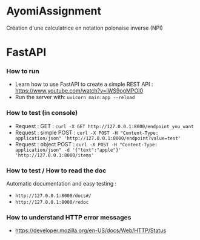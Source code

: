 # AyomiAssignment
 Création d'une calculatrice en notation polonaise inverse (NPI)


# FastAPI

### How to run
- Learn how to use FastAPI to create a simple REST API : https://www.youtube.com/watch?v=iWS9ogMPOI0 
- Run the server with: `uvicorn main:app --reload`

### How to test (in console)
- Request : GET : `curl -X GET http://127.0.0.1:8000/endpoint_you_want`
- Request : simple POST : `curl -X POST -H "Content-Type: application/json" 'http://127.0.0.1:8000/endpoint?value=test'`
- Request : object POST : `curl -X POST -H "Content-Type: application/json" -d '{"text":"apple"}' 'http://127.0.0.1:8000/items'`

### How to test / How to read the doc 
Automatic documentation and easy testing : 
- `http://127.0.0.1:8000/docs#/`
- `http://127.0.0.1:8000/redoc`

### How to understand HTTP error messages 
- https://developer.mozilla.org/en-US/docs/Web/HTTP/Status
